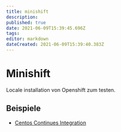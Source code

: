 ```yaml
---
title: minishift
description: 
published: true
date: 2021-06-09T15:39:45.696Z
tags: 
editor: markdown
dateCreated: 2021-06-09T15:39:40.383Z
---
```


# Minishift

Locale installation von Openshift zum testen.

## Beispiele

* [Centos Continues Integration](https://github.com/minishift/minishift/blob/master/centos_ci.sh)
